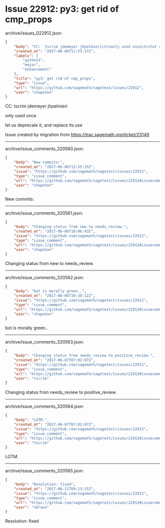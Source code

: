 # Issue 22912: py3: get rid of cmp_props

archive/issues_022912.json:
```json
{
    "body": "CC:  tscrim jdemeyer jhpalmieri\n\nonly used once\n\nlet us deprecate it, and replace its use\n\nIssue created by migration from https://trac.sagemath.org/ticket/23149\n\n",
    "created_at": "2017-06-06T11:53:17Z",
    "labels": [
        "python3",
        "major",
        "enhancement"
    ],
    "title": "py3: get rid of cmp_props",
    "type": "issue",
    "url": "https://github.com/sagemath/sagetest/issues/22912",
    "user": "chapoton"
}
```
CC:  tscrim jdemeyer jhpalmieri

only used once

let us deprecate it, and replace its use

Issue created by migration from https://trac.sagemath.org/ticket/23149





---

archive/issue_comments_320560.json:
```json
{
    "body": "New commits:",
    "created_at": "2017-06-06T13:35:15Z",
    "issue": "https://github.com/sagemath/sagetest/issues/22912",
    "type": "issue_comment",
    "url": "https://github.com/sagemath/sagetest/issues/22912#issuecomment-320560",
    "user": "chapoton"
}
```

New commits:



---

archive/issue_comments_320561.json:
```json
{
    "body": "Changing status from new to needs_review.",
    "created_at": "2017-06-06T18:06:43Z",
    "issue": "https://github.com/sagemath/sagetest/issues/22912",
    "type": "issue_comment",
    "url": "https://github.com/sagemath/sagetest/issues/22912#issuecomment-320561",
    "user": "chapoton"
}
```

Changing status from new to needs_review.



---

archive/issue_comments_320562.json:
```json
{
    "body": "bot is morally green..",
    "created_at": "2017-06-06T19:30:12Z",
    "issue": "https://github.com/sagemath/sagetest/issues/22912",
    "type": "issue_comment",
    "url": "https://github.com/sagemath/sagetest/issues/22912#issuecomment-320562",
    "user": "chapoton"
}
```

bot is morally green..



---

archive/issue_comments_320563.json:
```json
{
    "body": "Changing status from needs_review to positive_review.",
    "created_at": "2017-06-07T07:02:07Z",
    "issue": "https://github.com/sagemath/sagetest/issues/22912",
    "type": "issue_comment",
    "url": "https://github.com/sagemath/sagetest/issues/22912#issuecomment-320563",
    "user": "tscrim"
}
```

Changing status from needs_review to positive_review.



---

archive/issue_comments_320564.json:
```json
{
    "body": "LGTM.",
    "created_at": "2017-06-07T07:02:07Z",
    "issue": "https://github.com/sagemath/sagetest/issues/22912",
    "type": "issue_comment",
    "url": "https://github.com/sagemath/sagetest/issues/22912#issuecomment-320564",
    "user": "tscrim"
}
```

LGTM.



---

archive/issue_comments_320565.json:
```json
{
    "body": "Resolution: fixed",
    "created_at": "2017-06-11T09:13:15Z",
    "issue": "https://github.com/sagemath/sagetest/issues/22912",
    "type": "issue_comment",
    "url": "https://github.com/sagemath/sagetest/issues/22912#issuecomment-320565",
    "user": "vbraun"
}
```

Resolution: fixed
